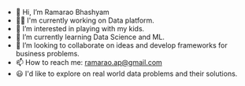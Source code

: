 - 👋 Hi, I’m Ramarao Bhashyam
- 🧑‍💻 I'm currently working on Data platform. 
- 👀 I’m interested in playing with my kids.
- 🌱 I’m currently learning Data Science and ML.
- 💞️ I’m looking to collaborate on ideas and develop frameworks for business problems.
- 📫 How to reach me: ramarao.ap@gmail.com
- 😃 I'd like to explore on real world data problems and their solutions. 

<!---
ramaraobhashyam/ramaraobhashyam is a ✨ special ✨ repository because its `README.md` (this file) appears on your GitHub profile.
You can click the Preview link to take a look at your changes.
--->

